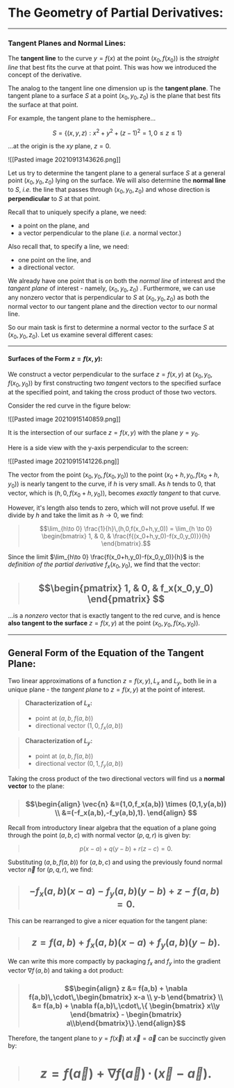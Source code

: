 # The Geometry of Partial Derivatives:

***

### Tangent Planes and Normal Lines:

The **tangent line** to the curve $y=f(x)$ at the point $(x_0, f(x_0))$ is the *straight line* that best fits the curve at that point. This was how we introduced the concept of the derivative.

The analog to the tangent line one dimension up is the **tangent plane**. The tangent plane to a surface $S$ at a point $(x_0,y_0,z_0)$ is the plane that best fits the surface at that point. 

For example, the tangent plane to the hemisphere...

$$S = \{(x,y,z):x^2+y^2+(z-1)^2=1,0\leq z \leq 1\}$$

...at the origin is the *xy* plane, $z=0$. 

![[Pasted image 20210913143626.png]]


Let us try to determine the tangent plane to a general surface $S$ at a general point $(x_0,y_0,z_0)$ lying on the surface. We will also determine the **normal line** to $S$, *i.e.* the line that passes through $(x_0,y_0,z_0)$ and whose direction is **perpendicular** to $S$ at that point. 


Recall that to uniquely specify a plane, we need:

-  a point on the plane, and
-  a vector perpendicular to the plane (*i.e.* a normal vector.)

Also recall that, to specify a line, we need:
- one point on the line, and
- a directional vector. 


We already have one point that is on both the *normal line* of interest and the *tangent plane* of interest - namely, $(x_0,y_0,z_0)$ . Furthermore, we can use any nonzero vector that is perpendicular to $S$ at $(x_0,y_0,z_0)$  as both the normal vector to our tangent plane and the direction vector to our normal line. 

So our main task is first to determine a normal vector to the surface $S$ at $(x_0,y_0,z_0)$. Let us examine several different cases:


*** 

#### Surfaces of the Form $z=f(x,y)$:

We construct a vector perpendicular to the surface $z=f(x,y)$ at $(x_0,y_0,f(x_0,y_0))$ by first constructing two *tangent* vectors to the specified surface at the specified point, and taking the cross product of those two vectors. 

Consider the red curve in the figure below:

![[Pasted image 20210915140859.png]]

It is the intersection  of our surface $z = f(x,y)$ with the plane $y=y_0$.

Here is a side view with the y-axis perpendicular to the screen:

![[Pasted image 20210915141226.png]]

The vector from the point $(x_0,y_0,f(x_0,y_0))$ to the point $(x_0+h,y_0,f(x_0+h,y_0))$ is nearly tangent to the curve, if *h* is very small. As *h* tends to 0, that vector, which is $(h,0,f(x_0+h,y_0))$, becomes *exactly tangent* to that curve. 

However, it's length also tends to zero, which will not prove useful. If we divide by *h* and take the limit as $h\to 0$, we find:


> $$\lim_{h\to 0} \frac{1}{h}\,(h,0,f(x_0+h,y_0)) = \lim_{h \to 0} \begin{bmatrix} 1, & 0, & \frac{f{(x_0+h,y_0)-f(x_0,y_0)}}{h}  \end{bmatrix}.$$


Since the limit $\lim_{h\to 0} \frac{f(x_0+h,y_0)-f(x_0,y_0)}{h}$ is the *definition of the partial derivative* $f_x(x_0,y_0)$, we find that the vector:

> ## $$\begin{pmatrix} 1, & 0, & f_x(x_0,y_0) \end{pmatrix}  $$

...is a *nonzero* vector that is exactly tangent to the red curve, and is hence **also tangent to the surface** $z=f(x,y)$ at the point $(x_0,y_0,f(x_0,y_0))$.


***

## General Form of the Equation of the Tangent Plane:

Two linear approximations of a function $z=f(x,y),\,L_x\text{ and }L_y,$ both lie in a unique plane - the *tangent plane* to $z=f(x,y)$ at the point of interest. 

>**Characterization of $L_x$:**
>- point at $(a,b,f(a,b))$
>- directional vector $(1,0,f_x(a,b))$

>**Characterization of $L_y$:**
>- point at $(a,b,f(a,b))$
>- directional vector $(0,1,f_y(a,b))$


Taking the cross product of the two directional vectors will find us a **normal vector** to the plane:


>### $$\begin{align} \vec{n} &=(1,0,f_x(a,b)) \times (0,1,y(a,b)) \\ &=(-f_x(a,b),-f_y(a,b),1). \end{align} $$


Recall from introductory linear algebra that the equation of a plane going through the point $(a,b,c)$ with normal vector $(p,q,r)$ is given by:

> $$p(x-a)+q(y-b)+r(z-c)=0. $$

Substituting $(a,b,f(a,b))$ for $(a,b,c)$ and using the previously found normal vector $\vec{n}$ for $(p,q,r),$ we find:

> ## $$-f_x(a,b)(x-a) - f_y(a,b)(y-b)+z-f(a,b)=0. $$

This can be rearranged to give a nicer equation for the tangent plane:

> ## $$z = f(a,b) + f_x(a,b)(x-a)+f_y(a,b)(y-b). $$

We can write this more compactly by packaging $f_x$ and $f_y$ into the gradient vector $\nabla f\,(a,b)$ and taking a dot product:

> ### $$\begin{align} z &= f(a,b) + \nabla f(a,b)\,\cdot\,\begin{bmatrix} x-a \\ y-b \end{bmatrix} \\ &= f(a,b) + \nabla f(a,b)\,\cdot\,\{ \begin{bmatrix} x\\y \end{bmatrix} - \begin{bmatrix} a\\b\end{bmatrix}\}.\end{align}$$ 

Therefore, the tangent plane to $y=f(\vec{x})$ at $\vec{x} = \vec{a}$ can be succinctly given by:


> # $$z = f(\vec{a})+\nabla f(\vec{a})\,\cdot \, (\vec{x}-\vec{a}).  $$


